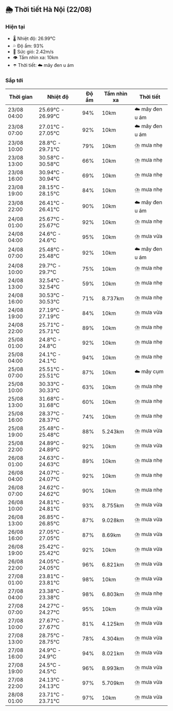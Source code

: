 ## 🌦️ Thời tiết Hà Nội (22/08)

### Hiện tại

- 🌡️ Nhiệt độ: 26.99℃
- 💦 Độ ẩm: 93%
- 💨 Sức gió: 2.42m/s
- 👁️ Tầm nhìn xa: 10km
- ☂️ Thời tiết: ☁️ mây đen u ám

### Sắp tới

| Thời gian | Nhiệt độ | Độ ẩm | Tầm nhìn xa | Thời tiết |
| --- | --- | --- | --- | --- |
| 23/08 04:00 | 25.69℃ - 26.99℃ | 94% | 10km | ☁️ mây đen u ám |
| 23/08 07:00 | 27.01℃ - 27.05℃ | 92% | 10km | ☁️ mây đen u ám |
| 23/08 10:00 | 28.8℃ - 29.71℃ | 79% | 10km | ⛈️ mưa nhẹ |
| 23/08 13:00 | 30.58℃ - 30.58℃ | 66% | 10km | ⛈️ mưa nhẹ |
| 23/08 16:00 | 30.94℃ - 30.94℃ | 69% | 10km | ⛈️ mưa nhẹ |
| 23/08 19:00 | 28.15℃ - 28.15℃ | 84% | 10km | ⛈️ mưa nhẹ |
| 23/08 22:00 | 26.41℃ - 26.41℃ | 90% | 10km | ☁️ mây đen u ám |
| 24/08 01:00 | 25.67℃ - 25.67℃ | 92% | 10km | ⛈️ mưa nhẹ |
| 24/08 04:00 | 24.6℃ - 24.6℃ | 95% | 10km | ⛈️ mưa vừa |
| 24/08 07:00 | 25.48℃ - 25.48℃ | 92% | 10km | ☁️ mây đen u ám |
| 24/08 10:00 | 29.7℃ - 29.7℃ | 75% | 10km | ⛈️ mưa nhẹ |
| 24/08 13:00 | 32.54℃ - 32.54℃ | 59% | 10km | ⛈️ mưa nhẹ |
| 24/08 16:00 | 30.53℃ - 30.53℃ | 71% | 8.737km | ⛈️ mưa nhẹ |
| 24/08 19:00 | 27.19℃ - 27.19℃ | 84% | 10km | ⛈️ mưa vừa |
| 24/08 22:00 | 25.71℃ - 25.71℃ | 89% | 10km | ⛈️ mưa nhẹ |
| 25/08 01:00 | 24.8℃ - 24.8℃ | 92% | 10km | ⛈️ mưa nhẹ |
| 25/08 04:00 | 24.1℃ - 24.1℃ | 94% | 10km | ⛈️ mưa nhẹ |
| 25/08 07:00 | 25.51℃ - 25.51℃ | 87% | 10km | ☁️ mây cụm |
| 25/08 10:00 | 30.33℃ - 30.33℃ | 63% | 10km | ⛈️ mưa nhẹ |
| 25/08 13:00 | 31.68℃ - 31.68℃ | 60% | 10km | ⛈️ mưa nhẹ |
| 25/08 16:00 | 28.37℃ - 28.37℃ | 74% | 10km | ⛈️ mưa nhẹ |
| 25/08 19:00 | 25.48℃ - 25.48℃ | 88% | 5.243km | ⛈️ mưa vừa |
| 25/08 22:00 | 24.89℃ - 24.89℃ | 92% | 10km | ⛈️ mưa vừa |
| 26/08 01:00 | 24.63℃ - 24.63℃ | 89% | 10km | ⛈️ mưa nhẹ |
| 26/08 04:00 | 24.07℃ - 24.07℃ | 92% | 10km | ⛈️ mưa nhẹ |
| 26/08 07:00 | 24.62℃ - 24.62℃ | 90% | 10km | ⛈️ mưa nhẹ |
| 26/08 10:00 | 24.81℃ - 24.81℃ | 93% | 8.755km | ⛈️ mưa vừa |
| 26/08 13:00 | 26.85℃ - 26.85℃ | 87% | 9.028km | ⛈️ mưa vừa |
| 26/08 16:00 | 27.05℃ - 27.05℃ | 87% | 8.69km | ⛈️ mưa vừa |
| 26/08 19:00 | 25.42℃ - 25.42℃ | 92% | 10km | ⛈️ mưa vừa |
| 26/08 22:00 | 24.05℃ - 24.05℃ | 96% | 6.821km | ⛈️ mưa vừa |
| 27/08 01:00 | 23.81℃ - 23.81℃ | 98% | 10km | ⛈️ mưa vừa |
| 27/08 04:00 | 23.38℃ - 23.38℃ | 98% | 6.803km | ⛈️ mưa nhẹ |
| 27/08 07:00 | 24.27℃ - 24.27℃ | 95% | 10km | ⛈️ mưa vừa |
| 27/08 10:00 | 27.67℃ - 27.67℃ | 81% | 4.125km | ⛈️ mưa vừa |
| 27/08 13:00 | 28.75℃ - 28.75℃ | 78% | 4.304km | ⛈️ mưa vừa |
| 27/08 16:00 | 24.9℃ - 24.9℃ | 94% | 8.021km | ⛈️ mưa vừa |
| 27/08 19:00 | 24.5℃ - 24.5℃ | 96% | 8.993km | ⛈️ mưa vừa |
| 27/08 22:00 | 24.13℃ - 24.13℃ | 97% | 5.709km | ⛈️ mưa vừa |
| 28/08 01:00 | 23.71℃ - 23.71℃ | 97% | 10km | ⛈️ mưa vừa |
